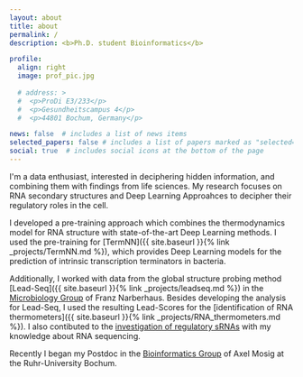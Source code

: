 ```yaml
---
layout: about
title: about
permalink: /
description: <b>Ph.D. student Bioinformatics</b> 

profile:
  align: right
  image: prof_pic.jpg
  
  # address: >
  #  <p>ProDi E3/233</p>
  #  <p>Gesundheitscampus 4</p>
  #  <p>44801 Bochum, Germany</p>

news: false  # includes a list of news items
selected_papers: false # includes a list of papers marked as "selected={true}"
social: true  # includes social icons at the bottom of the page
---
```




I'm a data enthusiast, interested in deciphering hidden information, and combining them with findings from life sciences. My research focuses on RNA secondary structures and Deep Learning Approahces to decipher their regulatory roles in the cell. 

I developed a pre-training approach which combines the thermodynamics model for RNA structure with state-of-the-art Deep Learning methods. I used the pre-training for [TermNN]({{ site.baseurl }}{% link _projects/TermNN.md %}), which provides Deep Learning models for the prediction of intrinsic transcription terminators in bacteria. 

Additionally, I worked with data from the global structure probing method [Lead-Seq]({{ site.baseurl }}{% link _projects/leadseq.md %}) in the [Microbiology Group](https://www.mikrobiologie.ruhr-uni-bochum.de/index.html.de) of Franz Narberhaus. Besides developing the analysis for Lead-Seq, I used the resulting Lead-Scores for the [identification of RNA thermometers]({{ site.baseurl }}{% link _projects/RNA_thermometers.md %}). I also contibuted to the [investigation of regulatory sRNAs](https://doi.org/10.1111/mmi.14695) with my knowledge about RNA sequencing. 

Recently I began my Postdoc in the [Bioinformatics Group](http://www.bioinf.rub.de/) of Axel Mosig at the Ruhr-University Bochum. 
